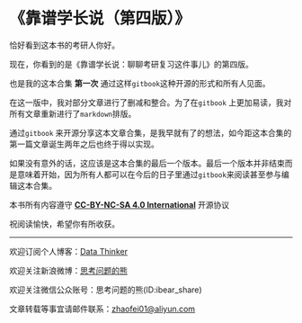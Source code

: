 # 《靠谱学长说（第四版）》

恰好看到这本书的考研人你好。

现在，你看到的是《靠谱学长说：聊聊考研复习这件事儿》的第四版。

也是我的这本合集 **第一次** 通过这样`gitbook`这种开源的形式和所有人见面。

在这一版中，我对部分文章进行了删减和整合。为了在`gitbook` 上更加易读，我对所有文章重新进行了`markdown`排版。

通过`gitbook` 来开源分享这本文章合集，是我早就有了的想法，如今距这本合集的第一篇文章诞生两年之后也终于得以实现。

如果没有意外的话，这应该是这本合集的最后一个版本。最后一个版本并非结束而是意味着开始，因为所有人都可以在今后的日子里通过`gitbook`来阅读甚至参与编辑这本合集。

本书所有内容遵守 [**CC-BY-NC-SA 4.0 International**](https://creativecommons.org/licenses/by-nc-sa/4.0/deed.zh) 开源协议

祝阅读愉快，希望你有所收获。

---

欢迎订阅个人博客：[Data Thinker](http://kaopubear.top)

欢迎关注新浪微博：[思考问题的熊](http://weibo.com/277440877)

欢迎关注微信公众账号：思考问题的熊\(ID:ibear\_share\)

文章转载等事宜请邮件联系：zhaofei01@aliyun.com

